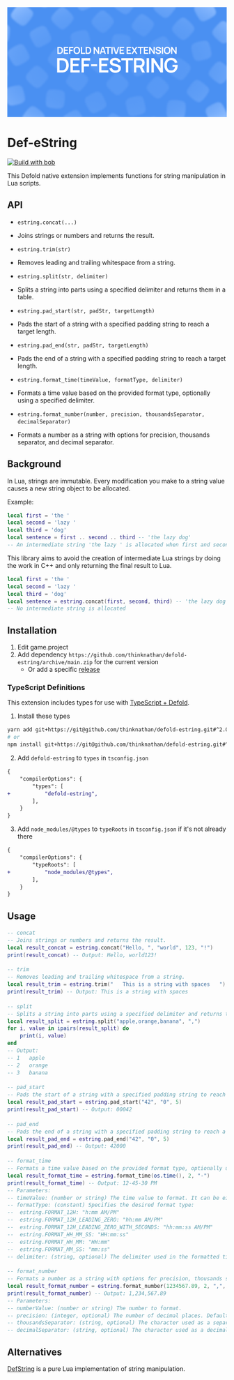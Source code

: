 <img src="_docs/def-estring-x1.png" alt="Def-eString">

# Def-eString

[![Build with bob](https://github.com/thinknathan/defold-estring/actions/workflows/bob.yml/badge.svg)](https://github.com/thinknathan/defold-estring/actions/workflows/bob.yml)

This Defold native extension implements functions for string manipulation in Lua scripts.

## API

- `estring.concat(...)`
- Joins strings or numbers and returns the result.

- `estring.trim(str)`
- Removes leading and trailing whitespace from a string.

- `estring.split(str, delimiter)`
- Splits a string into parts using a specified delimiter and returns them in a table.

- `estring.pad_start(str, padStr, targetLength)`
- Pads the start of a string with a specified padding string to reach a target length.

- `estring.pad_end(str, padStr, targetLength)`
- Pads the end of a string with a specified padding string to reach a target length.

- `estring.format_time(timeValue, formatType, delimiter)`
- Formats a time value based on the provided format type, optionally using a specified delimiter.

- `estring.format_number(number, precision, thousandsSeparator, decimalSeparator)`
- Formats a number as a string with options for precision, thousands separator, and decimal separator.

## Background

In Lua, strings are immutable. Every modification you make to a string value causes a new string object to be allocated.

Example:

```lua
local first = 'the '
local second = 'lazy '
local third = 'dog'
local sentence = first .. second .. third -- 'the lazy dog'
-- An intermediate string 'the lazy ' is allocated when first and second are joined
```

This library aims to avoid the creation of intermediate Lua strings by doing the work in C++ and only returning the final result to Lua.

```lua
local first = 'the '
local second = 'lazy '
local third = 'dog'
local sentence = estring.concat(first, second, third) -- 'the lazy dog'
-- No intermediate string is allocated
```

## Installation

1. Edit game.project
2. Add dependency `https://github.com/thinknathan/defold-estring/archive/main.zip` for the current version
   - Or add a specific [release](https://github.com/thinknathan/defold-estring/releases)

### TypeScript Definitions

This extension includes types for use with [TypeScript + Defold](https://ts-defold.dev/).

1. Install these types

```bash
yarn add git+https://git@github.com/thinknathan/defold-estring.git#^2.0.0 -D
# or
npm install git+https://git@github.com/thinknathan/defold-estring.git#^2.0.0 --save-dev
```

2. Add `defold-estring` to `types` in `tsconfig.json`

```diff
{
	"compilerOptions": {
		"types": [
+			"defold-estring",
		],
	}
}
```

3. Add `node_modules/@types` to `typeRoots` in `tsconfig.json` if it's not already there

```diff
{
	"compilerOptions": {
		"typeRoots": [
+			"node_modules/@types",
		],
	}
}
```

## Usage

```lua
-- concat
-- Joins strings or numbers and returns the result.
local result_concat = estring.concat("Hello, ", "world", 123, "!")
print(result_concat) -- Output: Hello, world123!

-- trim
-- Removes leading and trailing whitespace from a string.
local result_trim = estring.trim("   This is a string with spaces   ")
print(result_trim) -- Output: This is a string with spaces

-- split
-- Splits a string into parts using a specified delimiter and returns them in a table.
local result_split = estring.split("apple,orange,banana", ",")
for i, value in ipairs(result_split) do
    print(i, value)
end
-- Output:
-- 1   apple
-- 2   orange
-- 3   banana

-- pad_start
-- Pads the start of a string with a specified padding string to reach a target length.
local result_pad_start = estring.pad_start("42", "0", 5)
print(result_pad_start) -- Output: 00042

-- pad_end
-- Pads the end of a string with a specified padding string to reach a target length.
local result_pad_end = estring.pad_end("42", "0", 5)
print(result_pad_end) -- Output: 42000

-- format_time
-- Formats a time value based on the provided format type, optionally using a specified delimiter.
local result_format_time = estring.format_time(os.time(), 2, "-")
print(result_format_time) -- Output: 12-45-30 PM
-- Parameters:
-- timeValue: (number or string) The time value to format. It can be either a numeric timestamp or a string representing a date and time.
-- formatType: (constant) Specifies the desired format type:
-- 	estring.FORMAT_12H: "h:mm AM/PM"
-- 	estring.FORMAT_12H_LEADING_ZERO: "hh:mm AM/PM"
-- 	estring.FORMAT_12H_LEADING_ZERO_WITH_SECONDS: "hh:mm:ss AM/PM"
-- 	estring.FORMAT_HH_MM_SS: "HH:mm:ss"
-- 	estring.FORMAT_HH_MM: "HH:mm"
-- 	estring.FORMAT_MM_SS: "mm:ss"
-- delimiter: (string, optional) The delimiter used in the formatted time. Default is ":".

-- format_number
-- Formats a number as a string with options for precision, thousands separator, and decimal separator.
local result_format_number = estring.format_number(1234567.89, 2, ",", ".")
print(result_format_number) -- Output: 1,234,567.89
-- Parameters:
-- numberValue: (number or string) The number to format.
-- precision: (integer, optional) The number of decimal places. Default is 0.
-- thousandsSeparator: (string, optional) The character used as a separator for thousands. Default is ",".
-- decimalSeparator: (string, optional) The character used as a decimal point. Default is ".".
```

## Alternatives

[DefString](https://github.com/subsoap/defstring) is a pure Lua implementation of string manipulation.
